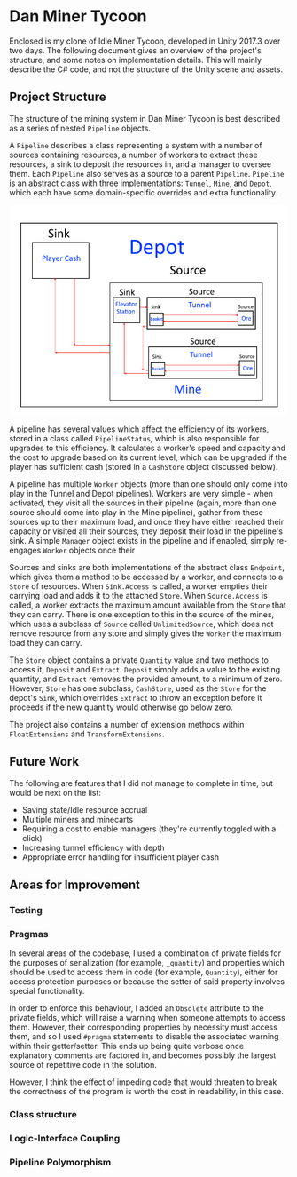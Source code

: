 # Dan Miner Tycoon

Enclosed is my clone of Idle Miner Tycoon, developed in Unity 2017.3 over two days. The following document gives an overview of the project's structure, and some notes on implementation details. This will mainly describe the C# code, and not the structure of the Unity scene and assets.

## Project Structure

The structure of the mining system in Dan Miner Tycoon is best described as a series of nested `Pipeline` objects.

A `Pipeline` describes a class representing a system with a number of sources containing resources, a number of workers to extract these resources, a sink to deposit the resources in, and a manager to oversee them. Each `Pipeline` also serves as a source to a parent `Pipeline`. `Pipeline` is an abstract class with three implementations: `Tunnel`, `Mine`, and `Depot`, which each have some domain-specific overrides and extra functionality.

![Nested Pipelines](nested_pipelines.png)

A pipeline has several values which affect the efficiency of its workers, stored in a class called `PipelineStatus`, which is also responsible for upgrades to this efficiency. It calculates a worker's speed and capacity and the cost to upgrade based on its current level, which can be upgraded if the player has sufficient cash (stored in a `CashStore` object discussed below).

A pipeline has multiple `Worker` objects (more than one should only come into play in the Tunnel and Depot pipelines). Workers are very simple - when activated, they visit all the sources in their pipeline (again, more than one source should come into play in the Mine pipeline), gather from these sources up to their maximum load, and once they have either reached their capacity or visited all their sources, they deposit their load in the pipeline's sink. A simple `Manager` object exists in the pipeline and if enabled, simply re-engages `Worker` objects once their

Sources and sinks are both implementations of the abstract class `Endpoint`, which gives them a method to be accessed by a worker, and connects to a `Store` of resources. When `Sink.Access` is called, a worker empties their carrying load and adds it to the attached `Store`. When `Source.Access` is called, a worker extracts the maximum amount available from the `Store` that they can carry. There is one exception to this in the source of the mines, which uses a subclass of `Source` called `UnlimitedSource`, which does not remove resource from any store and simply gives the `Worker` the maximum load they can carry.

The `Store` object contains a private `Quantity` value and two methods to access it, `Deposit` and `Extract`. `Deposit` simply adds a value to the existing quantity, and `Extract` removes the provided amount, to a minimum of zero. However, `Store` has one subclass, `CashStore`, used as the `Store` for the depot's `Sink`, which overrides `Extract` to throw an exception before it proceeds if the new quantity would otherwise go below zero.

The project also contains a number of extension methods within `FloatExtensions` and `TransformExtensions`.

## Future Work

The following are features that I did not manage to complete in time, but would be next on the list:

- Saving state/Idle resource accrual
- Multiple miners and minecarts
- Requiring a cost to enable managers (they're currently toggled with a click)
- Increasing tunnel efficiency with depth
- Appropriate error handling for insufficient player cash

## Areas for Improvement

### Testing



### Pragmas

In several areas of the codebase, I used a combination of private fields for the purposes of serialization (for example, `_quantity`) and properties which should be used to access them in code (for example, `Quantity`), either for access protection purposes or because the setter of said property involves special functionality.

In order to enforce this behaviour, I added an `Obsolete` attribute to the private fields, which will raise a warning when someone attempts to access them. However, their corresponding properties by necessity must access them, and so I used `#pragma` statements to disable the associated warning within their getter/setter. This ends up being quite verbose once explanatory comments are factored in, and becomes possibly the largest source of repetitive code in the solution.

However, I think the effect of impeding code that would threaten to break the correctness of the program is worth the cost in readability, in this case.

### Class structure

### Logic-Interface Coupling

### Pipeline Polymorphism
